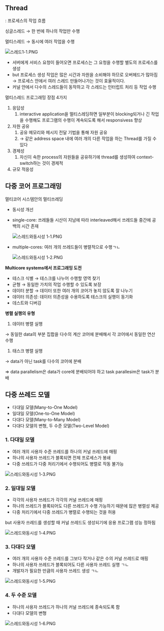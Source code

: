
## Thread

: 프로세스의 작업 흐름

싱글스레드 → 한 번에 하나의 작업만 수행

멀티스레드 → 동시에 여러 작업을 수행

![스레드1-1.PNG](https://i.esdrop.com/d/f/AfOYjCl4ON/vB20nrggHe.png)

- 서버에게 서비스 요청이 들어오면 프로세스는 그 요청을 수행할 별도의 프로세스를 생성
- but 프로세스 생성 작업은 많은 시간과 자원을 소비해야 하므로 오버헤드가 많아짐 → 프로세스 안에서 여러 스레드 만들어나가는 것이 효율적이다.
- 커널 안에서 다수의 스레드들이 동작하고 각 스레드는 인터럽트 처리 등 작업 수행

멀티스레드 프로그래밍 장점 4가지

1. 응답성
    1. interactive application을 멀티스레딩하면 일부분이 blocking되거나 긴 작업을 수행해도 프로그램의 수행이 계속되도록 해서 responsivess 향상
2. 자원 공유
    1. 공유 메모리와 메시지 전달 기법을 통해 자원 공유
    2. → 같은 address space 내에 여러 개의 다른 작업을 하는 Thread를 가질 수 있다
3. 경제성
    1. 자신이 속한 process의 자원들을 공유하기에 thread를 생성하여 context-switch하는 것이 경제적
4. 규모 적응성

## 다중 코어 프로그래밍

멀티코어 시스템안의 멀티쓰레딩

- 동시성 개선

- single-core: 쓰레들들 시산이 지남에 따라 interleaved해서 쓰레드들 중간에 공백의 시간 존재
    
    ![스레드와동시성 1-1.PNG](https://i.esdrop.com/d/f/AfOYjCl4ON/b3Gme1IL8h.png)
    
- multiple-cores: 여러 개의 쓰레드들이 병렬적으로 수행ㄱㄴ
    
    ![스레드와동시성 1-2.PNG](https://i.esdrop.com/d/f/AfOYjCl4ON/ScCUSIsBWa.png)
    

**Multicore systems에서 프로그래밍 도전**

- 테스크 식별 → 테스크를 나누어 수행할 영역 찾기
- 균형 → 동일한 가치의 작업 수행할 수 있도록 보장
- 데이터 분할 → 데이터 또한 여러 개의 코어가 놓지 않도록 잘 나누기
- 데이터 의존성: 데이터 의존성을 수용하도록 테스크의 실행이 동기화
- 데스트와 디버깅

**병렬 실행의 유형**

1. 데이터 병렬 실행

→ 동일한 data의 부분 집합을 다수의 계산 코어에 분배해서 각 코어에서 동일한 연산 수행

1. 태스크 병렬 실행

→ data가 아닌 task를 다수의 코어에 분배

⇒ data parallelism은 data가 core에 분배되어야 하고 task parallesim은 task가 분배

## 다중 쓰레드 모델

- 다대일 모델(Many-to-One Model)
- 일대일 모델(One-to-One Model)
- 다대다 모델(Many-to-Many Model)
- 다대다 모델의 변형, 두 수준 모델(Two-Level Model)

### 1. 다대일 모델

- 여러 개의 사용자 수준 쓰레드를 하나의 커널 쓰레드에 매핑
- 하나의 사용자 쓰레드가 블록되면 전체 프로세스가 봉쇄
- 다중 쓰레드가 다중 처리기에서 수행되어도 병렬로 작동 불가능

![스레드와동시성 1-3.PNG](https://i.esdrop.com/d/f/AfOYjCl4ON/pxZz1v9TOq.png)

### 2. 일대일 모델

- 각각의 사용자 쓰레드가 각각의 커널 쓰레드에 매핑
- 하나의 쓰레드가 블록되어도 다른 쓰레드가 수행 가능하기 때문에 많은 병렬성 제공
- 다중 처리기에서 다중 쓰레드가 병렬로 수행되는 것을 허용

but 사용자 쓰레드를 생성할 때 커널 쓰레드도 생성되기에 응용 프로그램 성능 정하됨

![스레드와동시성 1-4.PNG](https://i.esdrop.com/d/f/AfOYjCl4ON/mZzq3Ycqxx.png)

### 3. 다대다 모델

- 여러 개의 사용자 수준 쓰레드를 그보다 작거나 같은 수의 커널 쓰레드로 매핑
- 하나의 사용자 쓰레드가 블록되어도 다른 사용자 쓰레드 실행 ㄱㄴ
- 개발자가 필요한 만큼의 사용자 쓰레드 생성 ㄱㄴ

![스레드와동시성 1-5.PNG](https://i.esdrop.com/d/f/AfOYjCl4ON/0E8EqcCnuR.png)

### 4. 두 수준 모델

- 하나의 사용자 쓰레드가 하나의 커널 쓰레드에 종속되도록 함
- 다대다 모델의 변형

![스레드와동시성 1-6.PNG](https://i.esdrop.com/d/f/AfOYjCl4ON/b3Gme1IL8h.png)
